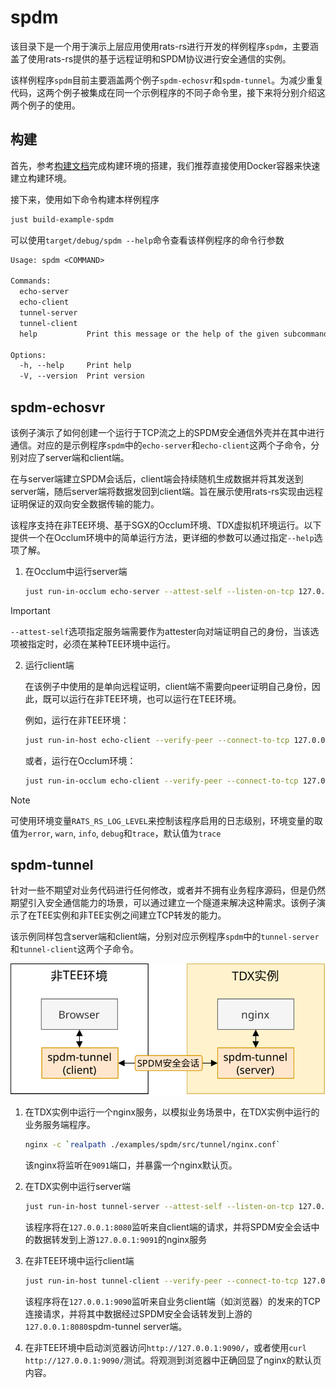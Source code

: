 # spdm

该目录下是一个用于演示上层应用使用rats-rs进行开发的样例程序`spdm`，主要涵盖了使用rats-rs提供的基于远程证明和SPDM协议进行安全通信的实例。

该样例程序`spdm`目前主要涵盖两个例子`spdm-echosvr`和`spdm-tunnel`。为减少重复代码，这两个例子被集成在同一个示例程序的不同子命令里，接下来将分别介绍这两个例子的使用。


## 构建

首先，参考[构建文档](/docs/how-to-build.md)完成构建环境的搭建，我们推荐直接使用Docker容器来快速建立构建环境。

接下来，使用如下命令构建本样例程序
```sh
just build-example-spdm
```

可以使用`target/debug/spdm --help`命令查看该样例程序的命令行参数
```txt
Usage: spdm <COMMAND>

Commands:
  echo-server    
  echo-client    
  tunnel-server  
  tunnel-client  
  help           Print this message or the help of the given subcommand(s)

Options:
  -h, --help     Print help
  -V, --version  Print version
```

## spdm-echosvr

该例子演示了如何创建一个运行于TCP流之上的SPDM安全通信外壳并在其中进行通信。对应的是示例程序`spdm`中的`echo-server`和`echo-client`这两个子命令，分别对应了server端和client端。

在与server端建立SPDM会话后，client端会持续随机生成数据并将其发送到server端，随后server端将数据发回到client端。旨在展示使用rats-rs实现由远程证明保证的双向安全数据传输的能力。

该程序支持在非TEE环境、基于SGX的Occlum环境、TDX虚拟机环境运行。以下提供一个在Occlum环境中的简单运行方法，更详细的参数可以通过指定`--help`选项了解。

1. 在Occlum中运行server端

    ```sh
    just run-in-occlum echo-server --attest-self --listen-on-tcp 127.0.0.1:8080
    ```
> [!IMPORTANT]  
> `--attest-self`选项指定服务端需要作为attester向对端证明自己的身份，当该选项被指定时，必须在某种TEE环境中运行。

2. 运行client端

    在该例子中使用的是单向远程证明，client端不需要向peer证明自己身份，因此，既可以运行在非TEE环境，也可以运行在TEE环境。

    例如，运行在非TEE环境：
    ```sh
    just run-in-host echo-client --verify-peer --connect-to-tcp 127.0.0.1:8080
    ```

    或者，运行在Occlum环境：
    ```sh
    just run-in-occlum echo-client --verify-peer --connect-to-tcp 127.0.0.1:8080
    ```

> [!NOTE]
> 可使用环境变量`RATS_RS_LOG_LEVEL`来控制该程序启用的日志级别，环境变量的取值为`error`, `warn`, `info`, `debug`和`trace`，默认值为`trace`

## spdm-tunnel

针对一些不期望对业务代码进行任何修改，或者并不拥有业务程序源码，但是仍然期望引入安全通信能力的场景，可以通过建立一个隧道来解决这种需求。该例子演示了在TEE实例和非TEE实例之间建立TCP转发的能力。

该示例同样包含server端和client端，分别对应示例程序`spdm`中的`tunnel-server`和`tunnel-client`这两个子命令。

![tunnel](src/tunnel/tunnel.svg)

1. 在TDX实例中运行一个nginx服务，以模拟业务场景中，在TDX实例中运行的业务服务端程序。

    ```sh
    nginx -c `realpath ./examples/spdm/src/tunnel/nginx.conf`
    ```

    该nginx将监听在`9091`端口，并暴露一个nginx默认页。

2. 在TDX实例中运行server端

    ```sh
    just run-in-host tunnel-server --attest-self --listen-on-tcp 127.0.0.1:8080 --upstream 127.0.0.1:9091
    ```
    该程序将在`127.0.0.1:8080`监听来自client端的请求，并将SPDM安全会话中的数据转发到上游`127.0.0.1:9091`的nginx服务

3. 在非TEE环境中运行client端

    ```sh
    just run-in-host tunnel-client --verify-peer --connect-to-tcp 127.0.0.1:8080 --ingress 127.0.0.1:9090
    ```

    该程序将在`127.0.0.1:9090`监听来自业务client端（如浏览器）的发来的TCP连接请求，并将其中数据经过SPDM安全会话转发到上游的`127.0.0.1:8080`spdm-tunnel server端。

4. 在非TEE环境中启动浏览器访问`http://127.0.0.1:9090/`，或者使用`curl http://127.0.0.1:9090/`测试。将观测到浏览器中正确回显了nginx的默认页内容。
